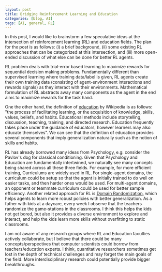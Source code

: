 ```yaml
---
layout: post
title: Bridging Reinforcement Learning and Education
categories: [blog, AI]
tags: [AI, general, RL]
---
```


In this post, I would like to brainstorm a few speculative ideas at the intersection of reinforcement learning (RL) and education fields. The plan for the post is as follows: (i) a brief background, (ii) some existing RL approaches that can be categorized at this intersection, and (iii) more open-ended discussion of what else can be done for better RL agents.

RL problem deals with trial-error based learning to maximize rewards for sequential decision making problems. Fundamentally different than supervised learning where training data/label is given, RL agents create their own training data (consisting of agent-environment interactions and rewards signals) as they interact with their environments. Mathematical formulation of RL abstracts away many components as the agent in the end aims to maximize rewards for the task hand.

One the other hand, the definition of [education](https://en.wikipedia.org/wiki/Education) by Wikipedia is as follows: "the process of facilitating learning, or the acquisition of knowledge, skills, values, beliefs, and habits. Educational methods include storytelling, discussion, teaching, training, and directed research. Education frequently takes place under the guidance of educators, however learners may also educate themselves". We can see that the definition of education provides several components that imply generalization naturally such as the notion of skills and habits.

RL has already borrowed many ideas from Psychology, e.g. consider the Pavlov's dog for classical conditioning. Given that Psychology and Education are fundamentally intertwined, we naturally see many concepts being shared across all these three fields. For example, for more efficient training, Curriculums are widely used in RL. For single-agent domains, the curriculum could be setup so that the agent is initially trained to do well on easier tasks, and then harder ones would be used. For multi-agent domains, an opponent or teammate curriculum could be used for better sample efficiency. Another related approach for RL is [Domain Randomization](https://lilianweng.github.io/lil-log/2019/05/05/domain-randomization.html), which helps agents to learn more robust policies with better generalization. As a father with kids at a daycare, every week I observe that the teachers randomize the game-stations in the classrooms. I think this helps the kids not get bored, but also it provides a diverse environment to explore and interact, and help the kids learn more skills without overfitting to static classrooms.

I am not aware of any research groups where RL and Education faculties actively collaborate, but I believe that there could be many concepts/perspectives that computer scientists could borrow from teachers/education experts. I think, quantitative researchers sometimes get lost in the depth of technical challenges and may forget the main goals of the field. More interdisciplinary research could potentially provide bigger breakthroughs.
